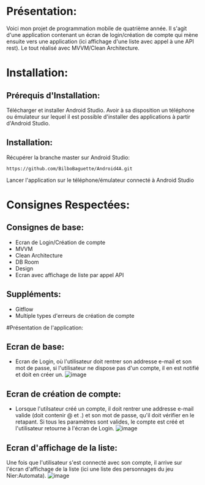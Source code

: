 # Présentation:

Voici mon projet de programmation mobile de quatrième année. Il s'agit d'une application contenant un écran de login/création de compte qui mène ensuite vers une application 
(ici affichage d'une liste avec appel à une API rest). Le tout réalisé avec MVVM/Clean Architecture.

# Installation:

## Prérequis d'Installation:

Télécharger et installer Android Studio.
Avoir à sa disposition un téléphone ou émulateur sur lequel il est possible d'installer des applications à partir d'Android Studio.

## Installation:

Récupérer la branche master sur Android Studio:

```
https://github.com/BilboBaguette/Android4A.git
```

Lancer l'application sur le téléphone/émulateur connecté à Android Studio

# Consignes Respectées:

## Consignes de base:

* Ecran de Login/Création de compte
* MVVM
* Clean Architecture
* DB Room
* Design
* Ecran avec affichage de liste par appel API

## Suppléments:

* Gitflow
* Multiple types d'erreurs de création de compte

#Présentation de l'application:

## Ecran de base:
* Ecran de Login, où l'utilisateur doit rentrer son addresse e-mail et son mot de passe, si  l'utilisateur ne dispose pas d'un compte, il en est notifié et doit en créer un.
![image](https://user-images.githubusercontent.com/44286703/103287684-7958af80-4a26-11eb-8729-c5323e669372.png)

## Ecran de création de compte:
* Lorsque l'utilsateur créé un compte, il doit rentrer une addresse e-mail valide (doit contenir @ et .) et son mot de passe, qu'il doit vérifier en le retapant. Si tous les paramètres sont valides, le compte est créé et l'utilisateur retourne à l'écran de Login.
![image](https://user-images.githubusercontent.com/44286703/103287828-d2284800-4a26-11eb-8fff-c8787a707b57.png)

## Ecran d'affichage de la liste:
Une fois que l'utilisateur s'est connecté avec son compte, il arrive sur l'écran d'affichage de la liste (ici une liste des personnages du jeu Nier:Automata).
![image](https://user-images.githubusercontent.com/44286703/103287924-0d2a7b80-4a27-11eb-8b66-05d43864daba.png)
